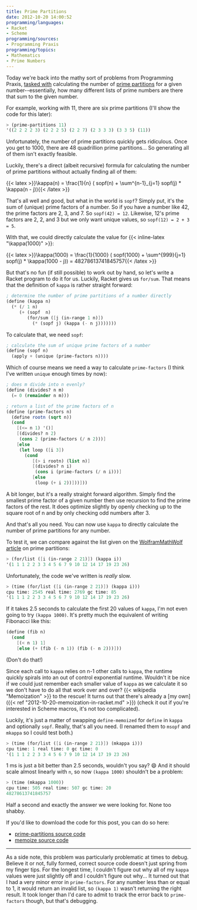 ```yaml
---
title: Prime Partitions
date: 2012-10-20 14:00:52
programming/languages:
- Racket
- Scheme
programming/sources:
- Programming Praxis
programming/topics:
- Mathematics
- Prime Numbers
---
```

Today we're back into the mathy sort of problems from Programming Praxis, <a href="http://programmingpraxis.com/2012/10/19/prime-partitions/" title="Programming Praxis: Prime Partitions">tasked with</a> calculating the number of <a href="http://mathworld.wolfram.com/PrimePartition.html" title="WolframMathworld: Prime Partition">prime partitions</a> for a given number--essentially, how many different lists of prime numbers are there that sum to the given number. 

For example, working with 11, there are six prime partitions (I'll show the code for this later):

```scheme
> (prime-partitions 11)
'((2 2 2 2 3) (2 2 2 5) (2 2 7) (2 3 3 3) (3 3 5) (11))
```

Unfortunately, the number of prime partitions quickly gets ridiculous. Once you get to 1000, there are 48 quadrillion prime partitions... So generating all of them isn't exactly feasible.

<!--more-->

Luckily, there's a direct (albeit recursive) formula for calculating the number of prime partitions without actually finding all of them:

{{< latex >}}\kappa(n) = \frac{1}{n} ( sopf(n) + \sum^{n-1}_{j=1} sopf(j) * \kappa(n - j)){{< /latex >}}

That's all well and good, but what in the world is `sopf`? Simply put, it's the sum of (unique) prime factors of a number. So if you have a number like 42, the prime factors are 2, 3, and 7. So `sopf(42) = 12`. Likewise, 12's prime factors are 2, 2, and 3 but we only want unique values, so `sopf(12) = 2 + 3 = 5`.

With that, we could directly calculate the value for {{< inline-latex "\kappa(1000)" >}}:

{{< latex >}}\kappa(1000) = \frac{1}{1000} ( sopf(1000) + \sum^{999}{j=1} sopf(j) * \kappa(1000 - j)) = 48278613741845757{{< /latex >}}

But that's no fun (if still possible) to work out by hand, so let's write a Racket program to do it for us. Luckily, Racket gives us `for/sum`. That means that the definition of `kappa` is rather straight forward: 

```scheme
; determine the number of prime partitions of a number directly
(define (kappa n)
  (* (/ 1 n)
     (+ (sopf  n)
        (for/sum ([j (in-range 1 n)])
          (* (sopf j) (kappa (- n j)))))))
```

To calculate that, we need `sopf`:

```scheme
; calculate the sum of unique prime factors of a number
(define (sopf n)
  (apply + (unique (prime-factors n))))
```

Which of course means we need a way to calculate `prime-factors` (I think I've written `unique` enough times by now):

```scheme
; does m divide into n evenly?
(define (divides? n m)
  (= 0 (remainder n m)))

; return a list of the prime factors of n
(define (prime-factors n)
  (define rootn (sqrt n))
  (cond
    [(<= n 1) '()]
    [(divides? n 2)
     (cons 2 (prime-factors (/ n 2)))]
    [else
     (let loop ([i 3])
       (cond
          [(> i rootn) (list n)]
          [(divides? n i)
           (cons i (prime-factors (/ n i)))]
          [else
           (loop (+ i 2))]))]))
```

A bit longer, but it's a really straight forward algorithm. Simply find the smallest prime factor of a given number then use recursion to find the prime factors of the rest. It does optimize slightly by openly checking up to the square root of n and by only checking odd numbers after 3.

And that's all you need. You can now use `kappa` to directly calculate the number of prime partitions for any number.

To test it, we can compare against the list given on the <a href="http://mathworld.wolfram.com/PrimePartition.html" title="WolframMathWorld: Prime Partitions">WolframMathWolf article</a> on prime partitions: 

```scheme
> (for/list ([i (in-range 2 21)]) (kappa i))
'(1 1 1 2 2 3 3 4 5 6 7 9 10 12 14 17 19 23 26)
```

Unfortunately, the code we've written is *really* slow. 

```scheme
> (time (for/list ([i (in-range 2 21)]) (kappa i)))
cpu time: 2545 real time: 2769 gc time: 85
'(1 1 1 2 2 3 3 4 5 6 7 9 10 12 14 17 19 23 26)
```

If it takes 2.5 seconds to calculate the first 20 values of `kappa`, I'm not even going to try `(kappa 1000)`. It's pretty much the equivalent of writing Fibonacci like this:

```scheme
(define (fib n)
  (cond
    [(< n 1) 1]
    [else (+ (fib (- n 1)) (fib (- n 2)))]))
```

(Don't do that!)

Since each call to `kappa` relies on n-1 other calls to `kappa`, the runtime quickly spirals into an out of control exponential runtime. Wouldn't it be nice if we could just remember each smaller value of `kappa` as we calculate it so we don't have to do all that work over and over? {{< wikipedia "Memoization" >}} to the rescue! It turns out that there's already a [my own]({{< ref "2012-10-20-memoization-in-racket.md" >}}) (check it out if you're interested in Scheme macros, it's not too complicated). 

Luckily, it's just a matter of swapping `define-memoized` for `define` in `kappa` and optionally `sopf`. Really, that's all you need. (I renamed them to `msopf` and `mkappa` so I could test both.)

```scheme
> (time (for/list ([i (in-range 2 21)]) (mkappa i)))
cpu time: 1 real time: 0 gc time: 0
'(1 1 1 2 2 3 3 4 5 6 7 9 10 12 14 17 19 23 26)
```

1 ms is just a bit better than 2.5 seconds, wouldn't you say? :smile: And it should scale almost linearly with `n`, so now `(kappa 1000)` shouldn't be a problem:

```scheme
> (time (mkappa 1000))
cpu time: 505 real time: 507 gc time: 20
48278613741845757
```

Half a second and exactly the answer we were looking for. None too shabby.

If you'd like to download the code for this post, you can do so here:

* [prime-partitions source code](https://github.com/jpverkamp/small-projects/blob/master/blog/prime-partitions.rkt "Source for prime-partitions")
* [memoize source code](https://github.com/jpverkamp/small-projects/blob/master/racket-libraries/memoize.rkt "memoize source code")


* * *

As a side note, this problem was particularly problematic at times to debug. Believe it or not, fully formed, correct source code doesn't just spring from my finger tips. For the longest time, I couldn't figure out why all of my `kappa` values were just slightly off and I couldn't figure out why... It turned out that I had a very minor error in `prime-factors`. For any number less than or equal to 1, it would return an invalid list, so `(kappa 1)` wasn't returning the right result. It took longer than I'd care to admit to track the error back to `prime-factors` though, but that's debugging.
